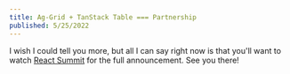 ```yaml
---
title: Ag-Grid + TanStack Table === Partnership
published: 5/25/2022
---
```


I wish I could tell you more, but all I can say right now is that you'll want to watch [React Summit](https://reactsummit.com/amsterdam) for the full announcement. See you there!
